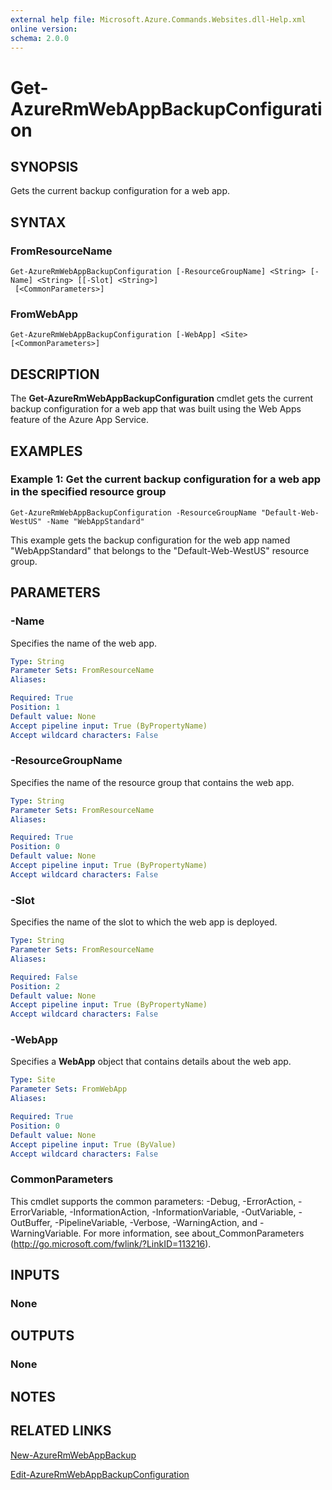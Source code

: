 ```yaml
---
external help file: Microsoft.Azure.Commands.Websites.dll-Help.xml
online version:
schema: 2.0.0
---
```


# Get-AzureRmWebAppBackupConfiguration

## SYNOPSIS
Gets the current backup configuration for a web app.

## SYNTAX

### FromResourceName
```
Get-AzureRmWebAppBackupConfiguration [-ResourceGroupName] <String> [-Name] <String> [[-Slot] <String>]
 [<CommonParameters>]
```

### FromWebApp
```
Get-AzureRmWebAppBackupConfiguration [-WebApp] <Site> [<CommonParameters>]
```

## DESCRIPTION
The **Get-AzureRmWebAppBackupConfiguration** cmdlet gets the current backup configuration for a web app that was built using the Web Apps feature of the Azure App Service.

## EXAMPLES

### Example 1: Get the current backup configuration for a web app in the specified resource group
```
Get-AzureRmWebAppBackupConfiguration -ResourceGroupName "Default-Web-WestUS" -Name "WebAppStandard"
```

This example gets the backup configuration for the web app named "WebAppStandard" that belongs to the "Default-Web-WestUS" resource group.

## PARAMETERS

### -Name
Specifies the name of the web app.

```yaml
Type: String
Parameter Sets: FromResourceName
Aliases:

Required: True
Position: 1
Default value: None
Accept pipeline input: True (ByPropertyName)
Accept wildcard characters: False
```

### -ResourceGroupName
Specifies the name of the resource group that contains the web app.

```yaml
Type: String
Parameter Sets: FromResourceName
Aliases:

Required: True
Position: 0
Default value: None
Accept pipeline input: True (ByPropertyName)
Accept wildcard characters: False
```

### -Slot
Specifies the name of the slot to which the web app is deployed.

```yaml
Type: String
Parameter Sets: FromResourceName
Aliases:

Required: False
Position: 2
Default value: None
Accept pipeline input: True (ByPropertyName)
Accept wildcard characters: False
```

### -WebApp
Specifies a **WebApp** object that contains details about the web app.

```yaml
Type: Site
Parameter Sets: FromWebApp
Aliases:

Required: True
Position: 0
Default value: None
Accept pipeline input: True (ByValue)
Accept wildcard characters: False
```

### CommonParameters
This cmdlet supports the common parameters: -Debug, -ErrorAction, -ErrorVariable, -InformationAction, -InformationVariable, -OutVariable, -OutBuffer, -PipelineVariable, -Verbose, -WarningAction, and -WarningVariable. For more information, see about_CommonParameters (http://go.microsoft.com/fwlink/?LinkID=113216).

## INPUTS

### None

## OUTPUTS

### None

## NOTES

## RELATED LINKS

[New-AzureRmWebAppBackup](./New-AzureRmWebAppBackup.md)

[Edit-AzureRmWebAppBackupConfiguration](./Edit-AzureRmWebAppBackupConfiguration.md)
